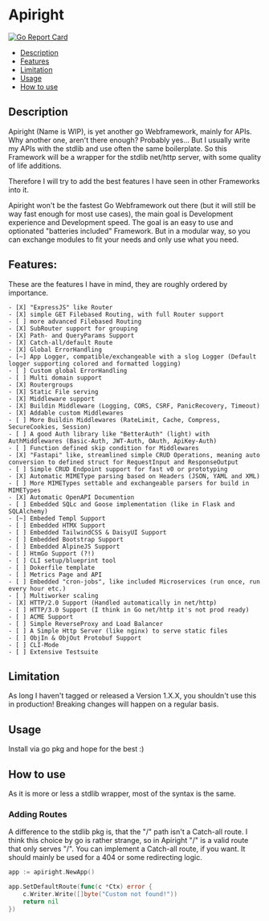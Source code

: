 # Apiright

[![Go Report Card](https://goreportcard.com/badge/github.com/bata94/apiright)](https://goreportcard.com/report/github.com/bata94/apiright)

* [Description](#description)
* [Features](#features)
* [Limitation](#limitation)
* [Usage](#usage)
* [How to use](#how-to-use)

## Description

Apiright (Name is WIP), is yet another go Webframework, mainly for APIs. Why another one, aren't there enough?
Probably yes... But I usually write my APIs with the stdlib and use often the same boilerplate.
So this Framework will be a wrapper for the stdlib net/http server, with some quality of life additions.

Therefore I will try to add the best features I have seen in other Frameworks into it.

Apiright won't be the fastest Go Webframework out there (but it will still be way fast enough for most use cases), the main goal is Development experience and Development speed.
The goal is an easy to use and optionated "batteries included" Framework. But in a modular way, so you can exchange modules to fit your needs and only use what you need.

## Features:
These are the features I have in mind, they are roughly ordered by importance.

    - [X] "ExpressJS" like Router
    - [X] simple GET Filebased Routing, with full Router support
    - [ ] more advanced Filebased Routing
    - [X] SubRouter support for grouping
    - [X] Path- and QueryParams Support
    - [X] Catch-all/default Route
    - [X] Global ErrorHandling
    - [~] App Logger, compatible/exchangeable with a slog Logger (Default logger supporting colored and formatted logging)
    - [ ] Custom global ErrorHandling
    - [ ] Multi domain support
    - [X] Routergroups
    - [X] Static File serving
    - [X] Middleware support
    - [X] Buildin Middleware (Logging, CORS, CSRF, PanicRecovery, Timeout)
    - [X] Addable custom Middlewares
    - [ ] More Buildin Middlewares (RateLimit, Cache, Compress, SecureCookies, Session)
    - [ ] A good Auth library like "BetterAuth" (light) with AuthMiddlewares (Basic-Auth, JWT-Auth, OAuth, ApiKey-Auth)
    - [ ] Function defined skip condition for Middlewares
    - [X] "Fastapi" like, streamlined simple CRUD Operations, meaning auto conversion to defined struct for RequestInput and ResponseOutput
    - [ ] Simple CRUD Endpoint support for fast v0 or prototyping
    - [X] Automatic MIMEType parsing based on Headers (JSON, YAML and XML)
    - [ ] More MIMETypes settable and exchangeable parsers for build in MIMETypes
    - [X] Automatic OpenAPI Documention
    - [ ] Embedded SQLc and Goose implementation (like in Flask and SQLAlchemy)
    - [~] Embeded Templ Support
    - [ ] Embedded HTMX Support
    - [ ] Embedded TailwindCSS & DaisyUI Support
    - [ ] Embedded Bootstrap Support
    - [ ] Embedded AlpineJS Support
    - [ ] HtmGo Support (?!)
    - [ ] CLI setup/blueprint tool
    - [ ] Dokerfile template
    - [ ] Metrics Page and API
    - [ ] Embedded "cron-jobs", like included Microservices (run once, run every hour etc.)
    - [ ] Multiworker scaling
    - [X] HTTP/2.0 Support (Handled automatically in net/http)
    - [ ] HTTP/3.0 Support (I think in Go net/http it's not prod ready)
    - [ ] ACME Support
    - [ ] Simple ReverseProxy and Load Balancer
    - [ ] A Simple Http Server (like nginx) to serve static files
    - [ ] ObjIn & ObjOut Protobuf Support
    - [ ] CLI-Mode
    - [ ] Extensive Testsuite

## Limitation

As long I haven't tagged or released a Version 1.X.X, you shouldn't use this in production! Breaking changes will happen on a regular basis.

## Usage

Install via go pkg and hope for the best :)

## How to use

As it is more or less a stdlib wrapper, most of the syntax is the same.

### Adding Routes

A difference to the stdlib pkg is, that the "/" path isn't a Catch-all route. I think this choice by go is rather strange, so in Apiright "/" is a valid route that only serves "/".
You can implement a Catch-all route, if you want. It should mainly be used for a 404 or some redirecting logic.

``` go
app := apiright.NewApp()

app.SetDefaultRoute(func(c *Ctx) error {
	c.Writer.Write([]byte("Custom not found!"))
	return nil
})

```
